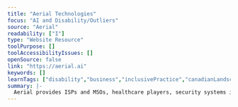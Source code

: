 ```yaml
---
title: "Aerial Technologies"
focus: "AI and Disability/Outliers"
source: "Aerial"
readability: ["I"]
type: "Website Resource"
toolPurpose: []
toolAccessibilityIssues: []
openSource: false
link: "https://aerial.ai"
keywords: []
learnTags: ["disability","business","inclusivePractice","canadianLandscape"]
summary: |-
  Aerial provides ISPs and MSOs, healthcare players, security systems integrators and smart object manufacturers with a unique cloud-based, low-cost solution that leverages existing wireless infrastructure and machine learning to give context, meaning and value to motion. 
---
```



